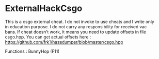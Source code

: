 # ExternalHackCsgo
This is a csgo external cheat. I do not invoke to use cheats and I write only in education purpose.
I do not carry any responsibility for received vac bans. If cheat doesn't work, it means you need to update offsets in file csgo.hpp.
You can get actual offsets here : https://github.com/frk1/hazedumper/blob/master/csgo.hpp

Functions : 
BunnyHop (F11)
